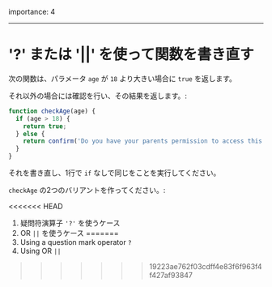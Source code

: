 importance: 4

---

# '?' または '||' を使って関数を書き直す


次の関数は、パラメータ `age` が `18` より大きい場合に `true` を返します。

それ以外の場合には確認を行い、その結果を返します。:

```js
function checkAge(age) {
  if (age > 18) {
    return true;
  } else {
    return confirm('Do you have your parents permission to access this page?');
  }
}
```

それを書き直し、1行で `if` なしで同じをことを実行してください。

`checkAge` の2つのバリアントを作ってください。:

<<<<<<< HEAD
1. 疑問符演算子 `'?'` を使うケース
2. OR `||` を使うケース
=======
1. Using a question mark operator `?`
2. Using OR `||`
>>>>>>> 19223ae762f03cdff4e83f6f963f4f427af93847
